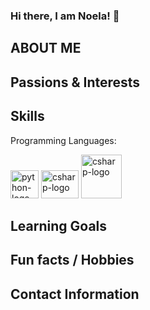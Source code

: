 ### Hi there, I am Noela! 👋

<!--
**NMAndosay/NMAndosay** is a ✨ _special_ ✨ repository because its `README.md` (this file) appears on your GitHub profile.

Here are some ideas to get you started:

- 🔭 I’m currently working on ...
- 🌱 I’m currently learning ...
- 👯 I’m looking to collaborate on ...
- 🤔 I’m looking for help with ...
- 💬 Ask me about ...
- 📫 How to reach me: ...
- 😄 Pronouns: ...
- ⚡ Fun fact: ...
-->

<h2>ABOUT ME</h2>
<p></p>

<h2>Passions & Interests</h2>

<h2>Skills</h2>
<p>Programming Languages:</p>
<div>
    <img src="https://cdn.iconscout.com/icon/free/png-256/free-python-3521655-2945099.png" alt="python-logo" height="45" />
    <img src="https://www.cdnlogo.com/logos/c/27/c.svg" alt="csharp-logo" width="60" height="45" />
    <img src="https://upload.wikimedia.org/wikipedia/commons/thumb/1/18/ISO_C%2B%2B_Logo.svg/1822px-ISO_C%2B%2B_Logo.svg.png" alt="csharp-logo" width="65" height="70" />
</div>

<h2>Learning Goals</h2>

<h2>Fun facts / Hobbies</h2>

<h2>Contact Information</h2>


